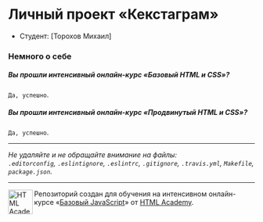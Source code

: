 # Личный проект «Кекстаграм»

* Студент: [Торохов Михаил]

### Немного о себе

##### Вы прошли интенсивный онлайн-курс «Базовый HTML и CSS»?
`Да, успешно`.

##### Вы прошли интенсивный онлайн-курс «Продвинутый HTML и CSS»?
`Да, успешно`.

---

_Не удаляйте и не обращайте внимание на файлы:_<br>
_`.editorconfig`, `.eslintignore`, `.eslintrc`, `.gitignore`, `.travis.yml`, `Makefile`, `package.json`._

---

<a href="https://htmlacademy.ru/js_intensive"><img align="left" width="50" height="50" title="HTML Academy" src="https://up.htmlacademy.ru/static/img/intensive/javascript/logo-for-github.svg"></a>

Репозиторий создан для обучения на интенсивном онлайн-курсе «[Базовый JavaScript](https://htmlacademy.ru/js_intensive)» от [HTML Academy](https://htmlacademy.ru).

[travis-image]: https://travis-ci.org/htmlacademy-javascript/42761-kekstagram.svg?branch=master
[travis-url]: https://travis-ci.org/htmlacademy-javascript/42761-kekstagram
[dependency-image]: https://david-dm.org/htmlacademy-javascript/42761-kekstagram.svg?style=flat-square
[dependency-url]: https://david-dm.org/htmlacademy-javascript/42761-kekstagram
